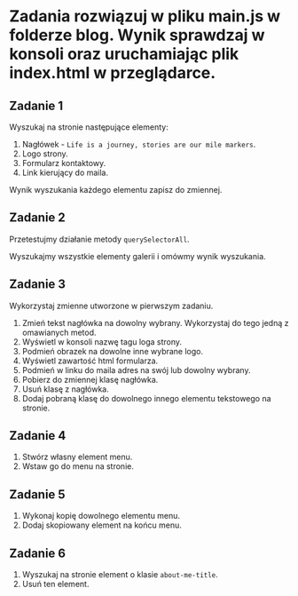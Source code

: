 # Zadania rozwiązuj w pliku main.js w folderze blog. Wynik sprawdzaj w konsoli oraz uruchamiając plik index.html w przeglądarce.

## Zadanie 1

Wyszukaj na stronie następujące elementy:

1. Nagłówek - `Life is a journey, stories are our mile markers`.
1. Logo strony.
1. Formularz kontaktowy.
1. Link kierujący do maila.

Wynik wyszukania każdego elementu zapisz do zmiennej. 

## Zadanie 2

Przetestujmy działanie metody `querySelectorAll`. 

Wyszukajmy wszystkie elementy galerii i omówmy wynik wyszukania.

## Zadanie 3

Wykorzystaj zmienne utworzone w pierwszym zadaniu.

1. Zmień tekst nagłówka na dowolny wybrany. Wykorzystaj do tego jedną z omawianych metod.
1. Wyświetl w konsoli nazwę tagu loga strony. 
1. Podmień obrazek na dowolne inne wybrane logo.
1. Wyświetl zawartość html formularza.
1. Podmień w linku do maila adres na swój lub dowolny wybrany.
1. Pobierz do zmiennej klasę nagłówka.
1. Usuń klasę z nagłówka.
1. Dodaj pobraną klasę do dowolnego innego elementu tekstowego na stronie.

## Zadanie 4

1. Stwórz własny element menu.
1. Wstaw go do menu na stronie.

## Zadanie 5

1. Wykonaj kopię dowolnego elementu menu. 
1. Dodaj skopiowany element na końcu menu.

## Zadanie 6

1. Wyszukaj na stronie element o klasie `about-me-title`.
1. Usuń ten element.


